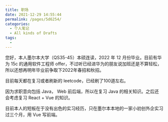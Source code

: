 ```yaml
---
title: 职场
date: 2021-12-29 14:55:44
permalink: /pages/5d6254/
categories:
  - 个人笔记
  - All kinds of Drafts
tags:
  - 
---
```




您好，本人墨尔本大学（QS35-45）本硕连读，2022 年 12 月份毕业。目前有华为 15c 的通用软件工程师 offer，不过听已经进华为的朋友说加班还是不算轻松，所以还想再明年毕业前争取下2022年春招和秋招。

目前每天都在复习或者刷新的 leetcode，已经刷了100道左右。

因为求职意向包括 Java， Web 前后端，所以在复习 Java 的相关知识。之后还会考虑复习 React + Vue 的知识。

目前本人的短板在于没有出色的实习经历，只在墨尔本本地的一家小初创外企实习过三个月，用 Vue 写前端。
